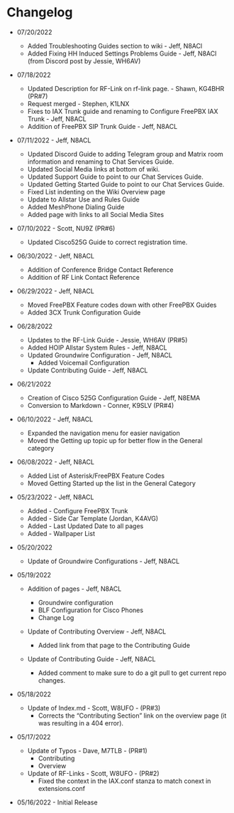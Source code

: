 # Changelog

* 07/20/2022
    * Added Troubleshooting Guides section to wiki - Jeff, N8ACl
    * Added Fixing HH Induced Settings Problems Guide - Jeff, N8ACl (from Discord post by Jessie, WH6AV)

* 07/18/2022 
    * Updated Description for RF-Link on rf-link page. - Shawn, KG4BHR (PR#7)
    * Request merged - Stephen, K1LNX
    * Fixes to IAX Trunk guide and renaming to Configure FreePBX IAX Trunk - Jeff, N8ACL
    * Addition of FreePBX SIP Trunk Guide - Jeff, N8ACL

* 07/11/2022 - Jeff, N8ACL
    * Updated Discord Guide to adding Telegram group and Matrix room information and renaming to Chat Services Guide.
    * Updated Social Media links at bottom of wiki.
    * Updated Support Guide to point to our Chat Services Guide.
    * Updated Getting Started Guide to point to our Chat Services Guide.
    * Fixed List indenting on the Wiki Overview page
    * Update to Allstar Use and Rules Guide
    * Added MeshPhone Dialing Guide
    * Added page with links to all Social Media Sites

* 07/10/2022 - Scott, NU9Z (PR#6)
    * Updated Cisco525G Guide to correct registration time.

* 06/30/2022 - Jeff, N8ACL
    * Addition of Conference Bridge Contact Reference
    * Addition of RF Link Contact Reference

* 06/29/2022 - Jeff, N8ACL
    * Moved FreePBX Feature codes down with other FreePBX Guides
    * Added 3CX Trunk Configuration Guide

* 06/28/2022
    * Updates to the RF-Link Guide - Jessie, WH6AV (PR#5)
    * Added HOIP Allstar System Rules - Jeff, N8ACL
    * Updated Groundwire Configuration - Jeff, N8ACL
        * Added Voicemail Configuration
    * Update Contributing Guide - Jeff, N8ACL
 
* 06/21/2022
    * Creation of Cisco 525G Configuration Guide - Jeff, N8EMA
    * Conversion to Markdown - Conner, K9SLV (PR#4)

* 06/10/2022 - Jeff, N8ACL
    * Expanded the navigation menu for easier navigation
    * Moved the Getting up topic up for better flow in the General category

* 06/08/2022 - Jeff, N8ACL
    * Added List of Asterisk/FreePBX Feature Codes
    * Moved Getting Started up the list in the General Category

* 05/23/2022 - Jeff, N8ACL
    * Added - Configure FreePBX Trunk
    * Added - Side Car Template (Jordan, K4AVG)
    * Added - Last Updated Date to all pages
    * Added - Wallpaper List

* 05/20/2022
    * Update of Groundwire Configurations - Jeff, N8ACL

* 05/19/2022
    * Addition of pages - Jeff, N8ACL
        * Groundwire configuration
        * BLF Configuration for Cisco Phones
        * Change Log
    * Update of Contributing Overview - Jeff, N8ACL
        * Added link from that page to the Contributing Guide

    * Update of Contributing Guide - Jeff, N8ACL
        * Added comment to make sure to do a git pull to get current repo changes.

* 05/18/2022
    * Update of Index.md - Scott, W8UFO - (PR#3)
        * Corrects the “Contributing Section” link on the overview page (it was resulting in a 404 error).

* 05/17/2022
    * Update of Typos - Dave, M7TLB - (PR#1)
        * Contributing
        * Overview
    * Update of RF-Links - Scott, W8UFO - (PR#2)
        * Fixed the context in the IAX.conf stanza to match conext in extensions.conf

* 05/16/2022 - Initial Release
